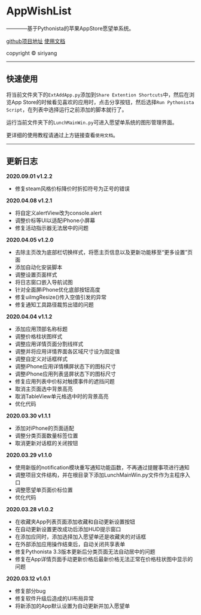# AppWishList
————基于Pythonista的苹果AppStore愿望单系统。

[github项目地址](https://github.com/SiriYXR/AppWishList)
[使用文档](https://blog.siriyang.cn/posts/20200202171851id.html)

copyright © siriyang

---

## 快速使用

将当前文件夹下的`ExtAddApp.py`添加到`Share Extention Shortcuts`中，然后在浏览App Store的时候看见喜欢的应用时，点击分享按钮，然后选择`Run Pythonista Script`，在列表中选择运行之前添加的脚本就行了。

运行当前文件夹下的`LunchMainWin.py`可进入愿望单系统的图形管理界面。

更详细的使用教程请通过上方链接查看`使用文档`。

---

## 更新日志

**2020.09.01 v1.2.2**
* 修复steam风格价标降价时折扣符号为正号的错误

**2020.04.08 v1.2.1**
* 将自定义alertView改为console.alert
* 调整价标等UI以适配iPhone小屏幕
* 修复活动指示器无法居中的问题

**2020.04.05 v1.2.0**
* 去除主页改为底部栏切换样式，将愿主页信息以及更新功能移至“更多设置”页面
* 添加自动化安装脚本
* 调整设置页面样式
* 将日志窗口嵌入导航试图
* 针对全面屏iPhone优化底部按钮高度
* 修复uiImgResize()传入空值引发的异常
* 修复通知工具路径裁剪出错的问题

**2020.04.04 v1.1.2**
* 添加应用顶部名称标题
* 调整价格柱状图样式
* 调整应用详情页面分割线样式
* 调整并将应用详情界面各区域尺寸设为固定值
* 调整自定义对话框样式
* 调整iPhone应用详情横屏状态下的图标尺寸
* 调整iPhone应用列表竖屏状态下的图标尺寸
* 修复应用列表中价标对触摸事件的遮挡问题
* 取消主页面选中背景高亮
* 取消TableView单元格选中时的背景高亮
* 优化代码

**2020.03.30 v1.1.1**
* 添加对iPhone的页面适配
* 调整分类页面数量标签位置
* 取消更新对话框的关闭按钮

**2020.03.29 v1.1.0**
* 使用新版的notification模块重写通知功能函数，不再通过提醒事项进行通知
* 调整项目文件结构，并在根目录下添加LunchMainWin.py文件作为主程序入口
* 调整愿望单页面价标位置
* 优化代码

**2020.03.28 v1.0.2**
* 在收藏夹App列表页面添加收藏和自动更新设置按钮
* 在自动更新设置更改成功后添加HUD提示窗口
* 在添加应同时，添加选择加入愿望单还是收藏夹的对话框
* 在外部添加应用操作结束后，自动关闭共享表单
* 修复Pythonista 3.3版本更新后分类页面无法自动居中的问题
* 修复在App详情页面手动更新价格后最新价格无法正常在价格柱状图中显示的问题

**2020.03.12 v1.0.1**
* 修复部分bug
* 修复软件升级后造成的UI布局异常
* 将新添加的App默认设置为自动更新并加入愿望单

